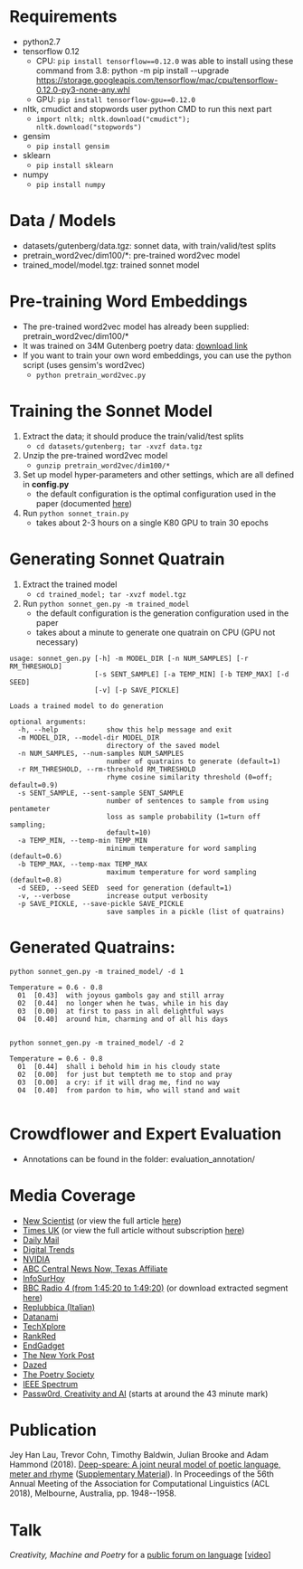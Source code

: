 # Requirements

- python2.7
- tensorflow 0.12
  - CPU: `pip install tensorflow==0.12.0`
    was able to install using these command from 3.8:
    python -m pip install --upgrade https://storage.googleapis.com/tensorflow/mac/cpu/tensorflow-0.12.0-py3-none-any.whl
  - GPU: `pip install tensorflow-gpu==0.12.0`
- nltk, cmudict and stopwords
  user python CMD to run this next part
  - `import nltk; nltk.download("cmudict"); nltk.download("stopwords")`
- gensim
  - `pip install gensim`
- sklearn
  - `pip install sklearn`
- numpy
  - `pip install numpy`

# Data / Models

- datasets/gutenberg/data.tgz: sonnet data, with train/valid/test splits
- pretrain_word2vec/dim100/\*: pre-trained word2vec model
- trained_model/model.tgz: trained sonnet model

# Pre-training Word Embeddings

- The pre-trained word2vec model has already been supplied: pretrain_word2vec/dim100/\*
- It was trained on 34M Gutenberg poetry data: [download link](https://ibm.box.com/s/yj38zwrk21q584y1y9qkjt1huf5nepuu)
- If you want to train your own word embeddings, you can use the python script (uses gensim's word2vec)
  - `python pretrain_word2vec.py`

# Training the Sonnet Model

1. Extract the data; it should produce the train/valid/test splits
   - `cd datasets/gutenberg; tar -xvzf data.tgz`
1. Unzip the pre-trained word2vec model
   - `gunzip pretrain_word2vec/dim100/*`
1. Set up model hyper-parameters and other settings, which are all defined in **config.py**
   - the default configuration is the optimal configuration used in the paper (documented [here](http://anthology.aclweb.org/attachments/P/P18/P18-1181.Notes.pdf))
1. Run `python sonnet_train.py`
   - takes about 2-3 hours on a single K80 GPU to train 30 epochs

# Generating Sonnet Quatrain

1. Extract the trained model
   - `cd trained_model; tar -xvzf model.tgz`
1. Run `python sonnet_gen.py -m trained_model`
   - the default configuration is the generation configuration used in the paper
   - takes about a minute to generate one quatrain on CPU (GPU not necessary)

```
usage: sonnet_gen.py [-h] -m MODEL_DIR [-n NUM_SAMPLES] [-r RM_THRESHOLD]
                     [-s SENT_SAMPLE] [-a TEMP_MIN] [-b TEMP_MAX] [-d SEED]
                     [-v] [-p SAVE_PICKLE]

Loads a trained model to do generation

optional arguments:
  -h, --help            show this help message and exit
  -m MODEL_DIR, --model-dir MODEL_DIR
                        directory of the saved model
  -n NUM_SAMPLES, --num-samples NUM_SAMPLES
                        number of quatrains to generate (default=1)
  -r RM_THRESHOLD, --rm-threshold RM_THRESHOLD
                        rhyme cosine similarity threshold (0=off; default=0.9)
  -s SENT_SAMPLE, --sent-sample SENT_SAMPLE
                        number of sentences to sample from using pentameter
                        loss as sample probability (1=turn off sampling;
                        default=10)
  -a TEMP_MIN, --temp-min TEMP_MIN
                        minimum temperature for word sampling (default=0.6)
  -b TEMP_MAX, --temp-max TEMP_MAX
                        maximum temperature for word sampling (default=0.8)
  -d SEED, --seed SEED  seed for generation (default=1)
  -v, --verbose         increase output verbosity
  -p SAVE_PICKLE, --save-pickle SAVE_PICKLE
                        save samples in a pickle (list of quatrains)
```

# Generated Quatrains:

```
python sonnet_gen.py -m trained_model/ -d 1

Temperature = 0.6 - 0.8
  01  [0.43]  with joyous gambols gay and still array
  02  [0.44]  no longer when he twas, while in his day
  03  [0.00]  at first to pass in all delightful ways
  04  [0.40]  around him, charming and of all his days


python sonnet_gen.py -m trained_model/ -d 2

Temperature = 0.6 - 0.8
  01  [0.44]  shall i behold him in his cloudy state
  02  [0.00]  for just but tempteth me to stop and pray
  03  [0.00]  a cry: if it will drag me, find no way
  04  [0.40]  from pardon to him, who will stand and wait


```

# Crowdflower and Expert Evaluation

- Annotations can be found in the folder: evaluation_annotation/

# Media Coverage

- [New Scientist](https://www.newscientist.com/article/2175301-ai-creates-shakespearean-sonnets-and-theyre-actually-quite-good/) (or view the full article [here](media_coverage/new_scientist.jpg))
- [Times UK](https://www.thetimes.co.uk/article/computers-produce-poetry-by-the-meter-vk80077zl) (or view the full article without subscription [here](http://htmlpreview.github.io/?https://github.com/jhlau/deepspeare/blob/master/media_coverage/uk_times.html))
- [Daily Mail](http://www.dailymail.co.uk/sciencetech/article-6000619/Can-spot-real-Shakespeare-sonnet-AI-learns-write-poetry.html)
- [Digital Trends](https://www.digitaltrends.com/cool-tech/ai-generates-shakespearean-sonnets/)
- [NVIDIA](https://news.developer.nvidia.com/ai-sonnet-writing-poet-resembles-shakespeare/)
- [ABC Central News Now, Texas Affiliate](https://bit.ly/2M5s0zg)
- [InfoSurHoy](http://infosurhoy.com/cocoon/saii/xhtml/en_GB/health/can-you-spot-the-real-shakespeare-sonnet-ai-learns-how-write-its-own-poetry/)
- [BBC Radio 4 (from 1:45:20 to 1:49:20)](https://www.bbc.co.uk/programmes/b0bcddwc) (or download extracted segment [here](media_coverage/bbc-radio4-20180801.m4a))
- [Replubbica (Italian)](http://www.repubblica.it/scienze/2018/07/31/news/shakespeare_fatti_da_parte_i_sonetti_li_scrive_l_ai-203094778/?utm_source=dlvr.it&utm_medium=twitter)
- [Datanami](https://www.datanami.com/2018/08/01/deep-speare-emulates-the-bard-with-ai/)
- [TechXplore](https://techxplore.com/news/2018-08-sonnet-shakespeare.html)
- [RankRed](https://www.rankred.com/ai-writes-its-own-poetry/)
- [EndGadget](https://www.engadget.com/2018/08/10/Ai-sonnets-shakespeare/)
- [The New York Post](https://nypost.com/2018/08/08/researchers-trained-robots-to-write-poetry/)
- [Dazed](http://www.dazeddigital.com/science-tech/article/40985/1/artificial-intelligence-ai-poetry-sonnet-shakespeare)
- [The Poetry Society](https://poetrysociety.org.uk/news/you-need-a-bit-of-unpredictability-poetry-society-director-judith-palmer-on-ai-poetry-on-talkradio/)
- [IEEE Spectrum](https://spectrum.ieee.org/artificial-intelligence/machine-learning/this-ai-poet-mastered-rhythm-rhyme-and-natural-language-to-write-like-shakespeare)
- [Passw0rd, Creativity and AI](https://www.mixcloud.com/FI_PassW0rd/passw0rd-creativity-and-ai/) (starts at around the 43 minute mark)

# Publication

Jey Han Lau, Trevor Cohn, Timothy Baldwin, Julian Brooke and Adam Hammond (2018). [Deep-speare: A joint neural model of poetic language, meter and rhyme](http://aclweb.org/anthology/P18-1181) ([Supplementary Material](https://www.aclweb.org/anthology/attachments/P18-1181.Notes.pdf)). In Proceedings of the 56th Annual Meeting of the Association for Computational Linguistics (ACL 2018), Melbourne, Australia, pp. 1948--1958.

# Talk

_Creativity, Machine and Poetry_ for a [public forum on language](https://art-museum.unimelb.edu.au/events/language/) [[video](https://www.youtube.com/watch?v=cHUIFKhPPyo)]
